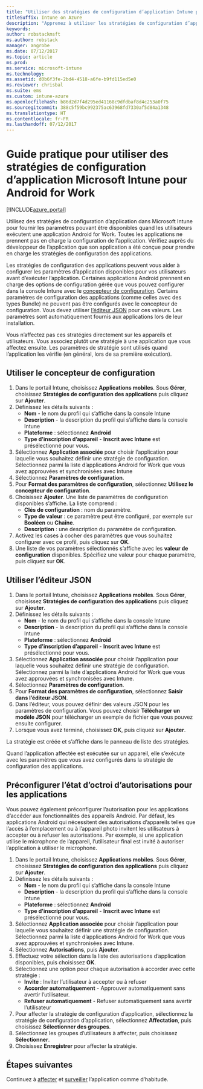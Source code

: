 ```yaml
---
title: "Utiliser des stratégies de configuration d’application Intune pour Android for Work"
titleSuffix: Intune on Azure
description: "Apprenez à utiliser les stratégies de configuration d’application pour fournir des données de configuration à une application Android for Work lorsqu’elle est exécutée."
keywords: 
author: robstackmsft
ms.author: robstack
manager: angrobe
ms.date: 07/12/2017
ms.topic: article
ms.prod: 
ms.service: microsoft-intune
ms.technology: 
ms.assetid: d0b6f3fe-2bd4-4518-a6fe-b9fd115ed5e0
ms.reviewer: chrisbal
ms.suite: ems
ms.custom: intune-azure
ms.openlocfilehash: b86d2d7f4d295ed41168c9dfdbaf8d4c253a0f75
ms.sourcegitcommit: 388c5f59bc992375ac63968fd7330af5d84a1348
ms.translationtype: HT
ms.contentlocale: fr-FR
ms.lasthandoff: 07/12/2017
---
```

# <a name="how-to-use-microsoft-intune-app-configuration-policies-for-android-for-work"></a>Guide pratique pour utiliser des stratégies de configuration d’application Microsoft Intune pour Android for Work

[!INCLUDE[azure_portal](./includes/azure_portal.md)]

Utilisez des stratégies de configuration d’application dans Microsoft Intune pour fournir les paramètres pouvant être disponibles quand les utilisateurs exécutent une application Android for Work. Toutes les applications ne prennent pas en charge la configuration de l’application. Vérifiez auprès du développeur de l’application que son application a été conçue pour prendre en charge les stratégies de configuration des applications.

Les stratégies de configuration des applications peuvent vous aider à configurer les paramètres d’application disponibles pour vos utilisateurs avant d’exécuter l’application. Certaines applications Android prennent en charge des options de configuration gérée que vous pouvez configurer dans la console Intune avec le [concepteur de configuration](#use-configuration-designer). Certains paramètres de configuration des applications (comme celles avec des types Bundle) ne peuvent pas être configurés avec le concepteur de configuration.  Vous devez utiliser [l’éditeur JSON](#use-json-editor) pour ces valeurs.   Les paramètres sont automatiquement fournis aux applications lors de leur installation.

Vous n’affectez pas ces stratégies directement sur les appareils et utilisateurs. Vous associez plutôt une stratégie à une application que vous affectez ensuite. Les paramètres de stratégie sont utilisés quand l’application les vérifie (en général, lors de sa première exécution).

## <a name="use-configuration-designer"></a>Utiliser le concepteur de configuration

1. Dans le portail Intune, choisissez **Applications mobiles**. Sous **Gérer**, choisissez **Stratégies de configuration des applications** puis cliquez sur **Ajouter**.
2. Définissez les détails suivants :
    - **Nom** - le nom du profil qui s’affiche dans la console Intune
    - **Description** - la description du profil qui s’affiche dans la console Intune
    - **Plateforme** : sélectionnez **Android**
    - **Type d’inscription d’appareil** - **Inscrit avec Intune** est présélectionné pour vous.
3. Sélectionnez **Application associée** pour choisir l’application pour laquelle vous souhaitez définir une stratégie de configuration.  Sélectionnez parmi la liste d’applications Android for Work que vous avez approuvées et synchronisées avec Intune
4. Sélectionnez **Paramètres de configuration**.
5. Pour **Format des paramètres de configuration**, sélectionnez **Utilisez le concepteur de configuration**.
6. Choisissez **Ajouter**. Une liste de paramètres de configuration disponibles s’affiche. La liste comprend :
    - **Clés de configuration** : nom du paramètre.
    - **Type de valeur** : ce paramètre peut être configuré, par exemple sur **Booléen** ou **Chaîne**.
    - **Description** : une description du paramètre de configuration.
7. Activez les cases à cocher des paramètres que vous souhaitez configurer avec ce profil, puis cliquez sur **OK**.
8. Une liste de vos paramètres sélectionnés s’affiche avec les **valeur de configuration** disponibles. Spécifiez une valeur pour chaque paramètre, puis cliquez sur **OK**.

## <a name="use-json-editor"></a>Utiliser l’éditeur JSON

1. Dans le portail Intune, choisissez **Applications mobiles**. Sous **Gérer**, choisissez **Stratégies de configuration des applications** puis cliquez sur **Ajouter**.
2. Définissez les détails suivants :
    - **Nom** - le nom du profil qui s’affiche dans la console Intune
    - **Description** - la description du profil qui s’affiche dans la console Intune
    - **Plateforme** : sélectionnez **Android**
    - **Type d’inscription d’appareil** - **Inscrit avec Intune** est présélectionné pour vous.
3. Sélectionnez **Application associée** pour choisir l’application pour laquelle vous souhaitez définir une stratégie de configuration.  Sélectionnez parmi la liste d’applications Android for Work que vous avez approuvées et synchronisées avec Intune.
5. Sélectionnez **Paramètres de configuration**.
6. Pour **Format des paramètres de configuration**, sélectionnez **Saisir dans l’éditeur JSON**.
7. Dans l’éditeur, vous pouvez définir des valeurs JSON pour les paramètres de configuration. Vous pouvez choisir **Télécharger un modèle JSON** pour télécharger un exemple de fichier que vous pouvez ensuite configurer.
8. Lorsque vous avez terminé, choisissez **OK**, puis cliquez sur **Ajouter**.

La stratégie est créée et s’affiche dans le panneau de liste des stratégies.



Quand l’application affectée est exécutée sur un appareil, elle s’exécute avec les paramètres que vous avez configurés dans la stratégie de configuration des applications.

## <a name="preconfigure-permissions-grant-state-for-apps"></a>Préconfigurer l’état d’octroi d’autorisations pour les applications

Vous pouvez également préconfigurer l’autorisation pour les applications d’accéder aux fonctionnalités des appareils Android. Par défaut, les applications Android qui nécessitent des autorisations d’appareils telles que l’accès à l’emplacement ou à l’appareil photo invitent les utilisateurs à accepter ou à refuser les autorisations. Par exemple, si une application utilise le microphone de l’appareil, l’utilisateur final est invité à autoriser l’application à utiliser le microphone.

1. Dans le portail Intune, choisissez **Applications mobiles**. Sous **Gérer**, choisissez **Stratégies de configuration des applications** puis cliquez sur **Ajouter**.
2. Définissez les détails suivants :
    - **Nom** - le nom du profil qui s’affiche dans la console Intune
    - **Description** - la description du profil qui s’affiche dans la console Intune
    - **Plateforme** : sélectionnez **Android**
    - **Type d’inscription d’appareil** - **Inscrit avec Intune** est présélectionné pour vous.
3. Sélectionnez **Application associée** pour choisir l’application pour laquelle vous souhaitez définir une stratégie de configuration.  Sélectionnez parmi la liste d’applications Android for Work que vous avez approuvées et synchronisées avec Intune.
5. Sélectionnez **Autorisations**, puis **Ajouter**.
6. Effectuez votre sélection dans la liste des autorisations d’application disponibles, puis choisissez **OK**.
7. Sélectionnez une option pour chaque autorisation à accorder avec cette stratégie :
    - **Invite** : Inviter l’utilisateur à accepter ou à refuser
    - **Accorder automatiquement** - Approuver automatiquement sans avertir l’utilisateur.
    - **Refuser automatiquement** - Refuser automatiquement sans avertir l’utilisateur
8. Pour affecter la stratégie de configuration d’application, sélectionnez la stratégie de configuration d’application, sélectionnez **Affectation**, puis choisissez **Sélectionner des groupes**.
9. Sélectionnez les groupes d’utilisateurs à affecter, puis choisissez **Sélectionner**.
10. Choisissez **Enregistrer** pour affecter la stratégie.

## <a name="next-steps"></a>Étapes suivantes

Continuez à [affecter](apps-deploy.md) et [surveiller](apps-monitor.md) l’application comme d’habitude.

